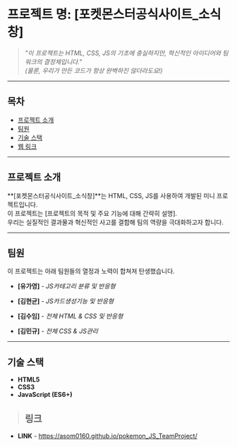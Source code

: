 # 프로젝트 명: **[포켓몬스터공식사이트_소식창]**

> _"이 프로젝트는 HTML, CSS, JS의 기초에 충실하지만, 혁신적인 아이디어와 팀워크의 결정체입니다."_  
> _(물론, 우리가 만든 코드가 항상 완벽하진 않더라도요!)_

---

## 목차

- [프로젝트 소개](#프로젝트-소개)
- [팀원](#팀원)
- [기술 스택](#기술-스택)
- [웹 링크](#링크)

---

## 프로젝트 소개

**[포켓몬스터공식사이트_소식창]**는 HTML, CSS, JS를 사용하여 개발된 미니 프로젝트입니다.  
이 프로젝트는 [프로젝트의 목적 및 주요 기능에 대해 간략히 설명].  
우리는 실질적인 결과물과 혁신적인 사고를 결합해 팀의 역량을 극대화하고자 합니다.

---

## 팀원

이 프로젝트는 아래 팀원들의 열정과 노력이 합쳐져 탄생했습니다.

- **[유가영]** - _JS카테고리 분류 및 반응형_

- **[김현균]** - _JS카드생성기능 및 반응형_

- **[김수임]** - _전체 HTML & CSS 및 반응형_

- **[김민규]** - _전체 CSS & JS관리_

---

## 기술 스택

- **HTML5**
- **CSS3**
- **JavaScript (ES6+)**

> ## 링크

- **LINK** - https://asom0160.github.io/pokemon_JS_TeamProject/

